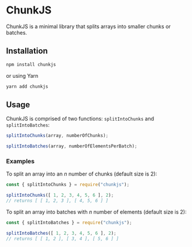 # ChunkJS

ChunkJS is a minimal library that splits arrays into smaller chunks or batches.

## Installation

```bash
npm install chunkjs
```

or using Yarn

```bash
yarn add chunkjs
```

## Usage

ChunkJS is comprised of two functions: `splitIntoChunks` and `splitIntoBatches`:

```javascript
splitIntoChunks(array, numberOfChunks);

splitIntoBatches(array, numberOfElementsPerBatch);
```

### Examples

To split an array into an _n_ number of chunks (default size is 2):

```javascript
const { splitIntoChunks } = require("chunkjs");

splitIntoChunks([ 1, 2, 3, 4, 5, 6 ], 2);
// returns [ [ 1, 2, 3 ], [ 4, 5, 6 ] ]

```

To split an array into batches with _n_ number of elements (default size is 2):

```javascript
const { splitIntoBatches } = require("chunkjs");

splitIntoBatches([ 1, 2, 3, 4, 5, 6 ], 2);
// returns [ [ 1, 2 ], [ 3, 4 ], [ 5, 6 ] ]
```
